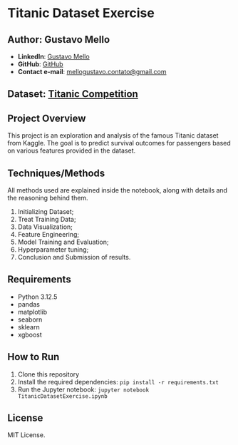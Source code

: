 # Titanic Dataset Exercise

## Author: Gustavo Mello
- **LinkedIn**: [Gustavo Mello](https://www.linkedin.com/in/gustavo-mello-443a201b9/)
- **GitHub**: [GitHub](https://github.com/)
- **Contact e-mail**: mellogustavo.contato@gmail.com

## Dataset: [Titanic Competition](https://www.kaggle.com/competitions/titanic)

## Project Overview
This project is an exploration and analysis of the famous Titanic dataset from Kaggle. The goal is to predict survival outcomes for passengers based on various features provided in the dataset.

## Techniques/Methods
All methods used are explained inside the notebook, along with details and the reasoning behind them.
1. Initializing Dataset;
2. Treat Training Data;
3. Data Visualization;
4. Feature Engineering;
5. Model Training and Evaluation;
6. Hyperparameter tuning;
7. Conclusion and Submission of results.

## Requirements
- Python 3.12.5
- pandas
- matplotlib
- seaborn
- sklearn
- xgboost

## How to Run
1. Clone this repository
2. Install the required dependencies: `pip install -r requirements.txt`
3. Run the Jupyter notebook: `jupyter notebook TitanicDatasetExercise.ipynb`

## License
MIT License.
